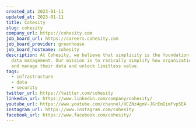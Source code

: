 ```yaml
---
created_at: 2023-01-11
updated_at: 2023-01-11
title: Cohesity
slug: cohesity
company_url: https://cohesity.com
job_board_url: https://careers.cohesity.com
job_board_provider: greenhouse
job_board_hostname: cohesity
description: At Cohesity, we believe that simplicity is the foundation of modern
  data management. Our mission is to radically simplify how organizations secure
  and manage their data and unlock limitless value.
tags:
  - infrastructure
  - data
  - security
twitter_url: https://twitter.com/cohesity
linkedin_url: https://www.linkedin.com/company/cohesity/
youtube_url: https://www.youtube.com/channel/UCZNz4gmV-JGrEmIimFvp5EA
instagram_url: https://www.instagram.com/cohesity
facebook_url: https://www.facebook.com/cohesity/
---
```

